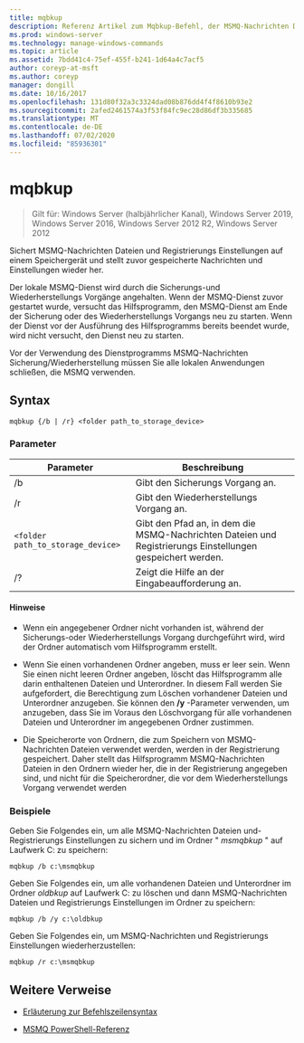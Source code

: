 ```yaml
---
title: mqbkup
description: Referenz Artikel zum Mqbkup-Befehl, der MSMQ-Nachrichten Dateien und Registrierungs Einstellungen auf einem Speichergerät sichert und zuvor gespeicherte Nachrichten und Einstellungen wiederherstellt.
ms.prod: windows-server
ms.technology: manage-windows-commands
ms.topic: article
ms.assetid: 7bdd41c4-75ef-455f-b241-1d64a4c7acf5
author: coreyp-at-msft
ms.author: coreyp
manager: dongill
ms.date: 10/16/2017
ms.openlocfilehash: 131d80f32a3c3324dad08b876dd4f4f8610b93e2
ms.sourcegitcommit: 2afed2461574a3f53f84fc9ec28d86df3b335685
ms.translationtype: MT
ms.contentlocale: de-DE
ms.lasthandoff: 07/02/2020
ms.locfileid: "85936301"
---
```

# <a name="mqbkup"></a>mqbkup

> Gilt für: Windows Server (halbjährlicher Kanal), Windows Server 2019, Windows Server 2016, Windows Server 2012 R2, Windows Server 2012

Sichert MSMQ-Nachrichten Dateien und Registrierungs Einstellungen auf einem Speichergerät und stellt zuvor gespeicherte Nachrichten und Einstellungen wieder her.

Der lokale MSMQ-Dienst wird durch die Sicherungs-und Wiederherstellungs Vorgänge angehalten. Wenn der MSMQ-Dienst zuvor gestartet wurde, versucht das Hilfsprogramm, den MSMQ-Dienst am Ende der Sicherung oder des Wiederherstellungs Vorgangs neu zu starten. Wenn der Dienst vor der Ausführung des Hilfsprogramms bereits beendet wurde, wird nicht versucht, den Dienst neu zu starten.

Vor der Verwendung des Dienstprogramms MSMQ-Nachrichten Sicherung/Wiederherstellung müssen Sie alle lokalen Anwendungen schließen, die MSMQ verwenden.

## <a name="syntax"></a>Syntax

```
mqbkup {/b | /r} <folder path_to_storage_device>
```

### <a name="parameters"></a>Parameter

| Parameter | Beschreibung |
| ------- | -------- |
| /b | Gibt den Sicherungs Vorgang an. |
| /r | Gibt den Wiederherstellungs Vorgang an. |
| `<folder path_to_storage_device>` | Gibt den Pfad an, in dem die MSMQ-Nachrichten Dateien und Registrierungs Einstellungen gespeichert werden. |
| /? | Zeigt die Hilfe an der Eingabeaufforderung an. |

#### <a name="remarks"></a>Hinweise

- Wenn ein angegebener Ordner nicht vorhanden ist, während der Sicherungs-oder Wiederherstellungs Vorgang durchgeführt wird, wird der Ordner automatisch vom Hilfsprogramm erstellt.

- Wenn Sie einen vorhandenen Ordner angeben, muss er leer sein. Wenn Sie einen nicht leeren Ordner angeben, löscht das Hilfsprogramm alle darin enthaltenen Dateien und Unterordner. In diesem Fall werden Sie aufgefordert, die Berechtigung zum Löschen vorhandener Dateien und Unterordner anzugeben. Sie können den **/y** -Parameter verwenden, um anzugeben, dass Sie im Voraus den Löschvorgang für alle vorhandenen Dateien und Unterordner im angegebenen Ordner zustimmen.

- Die Speicherorte von Ordnern, die zum Speichern von MSMQ-Nachrichten Dateien verwendet werden, werden in der Registrierung gespeichert. Daher stellt das Hilfsprogramm MSMQ-Nachrichten Dateien in den Ordnern wieder her, die in der Registrierung angegeben sind, und nicht für die Speicherordner, die vor dem Wiederherstellungs Vorgang verwendet werden

### <a name="examples"></a>Beispiele

Geben Sie Folgendes ein, um alle MSMQ-Nachrichten Dateien und-Registrierungs Einstellungen zu sichern und im Ordner " *msmqbkup* " auf Laufwerk C: zu speichern:

```
mqbkup /b c:\msmqbkup
```

Geben Sie Folgendes ein, um alle vorhandenen Dateien und Unterordner im Ordner *oldbkup* auf Laufwerk C: zu löschen und dann MSMQ-Nachrichten Dateien und Registrierungs Einstellungen im Ordner zu speichern:

```
mqbkup /b /y c:\oldbkup
```

Geben Sie Folgendes ein, um MSMQ-Nachrichten und Registrierungs Einstellungen wiederherzustellen:

```
mqbkup /r c:\msmqbkup
```

## <a name="additional-references"></a>Weitere Verweise

- [Erläuterung zur Befehlszeilensyntax](command-line-syntax-key.md)

- [MSMQ PowerShell-Referenz](https://docs.microsoft.com/powershell/module/msmq/?view=win10-ps)
